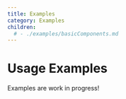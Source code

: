 ```yaml
---
title: Examples
category: Examples
children:
  # - ./examples/basicComponents.md
---
```


# Usage Examples

Examples are work in progress!
